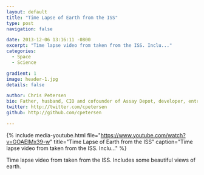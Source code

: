 ```yaml
---
layout: default
title: "Time Lapse of Earth from the ISS"
type: post
navigation: false

date: 2013-12-06 13:16:11 -0800
excerpt: "Time lapse video from taken from the ISS. Inclu..."
categories:
  - Space
  - Science

gradient: 1
image: header-1.jpg
details: false

author: Chris Petersen
bio: Father, husband, CIO and cofounder of Assay Depot, developer, entrepreneur and technologist.
twitter: http://twitter.com/cpetersen
github: http://github.com/cpetersen

---
```


{% include media-youtube.html file="https://www.youtube.com/watch?v=GOAEIMx39-w" title="Time Lapse of Earth from the ISS" caption="Time lapse video from taken from the ISS. Inclu..." %}

Time lapse video from taken from the ISS. Includes some beautiful views of earth. 
